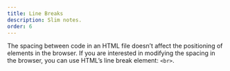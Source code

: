 ```yaml
---
title: Line Breaks
description: Slim notes.
order: 6
---
```


The spacing between code in an HTML file doesn’t affect the positioning of elements in the browser. If you are interested in modifying the spacing in the browser, you can use HTML’s line break element: `<br>`.


